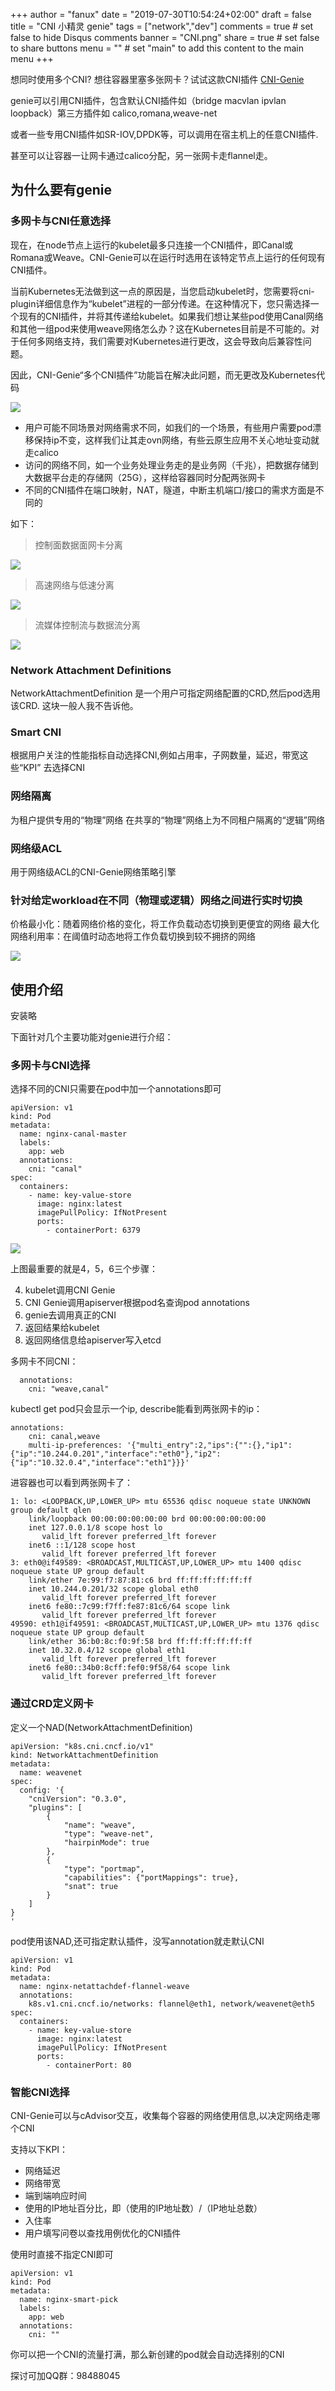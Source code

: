 +++
author = "fanux"
date = "2019-07-30T10:54:24+02:00"
draft = false
title = "CNI 小精灵 genie"
tags = ["network","dev"]
comments = true     # set false to hide Disqus comments
banner = "CNI.png"
share = true        # set false to share buttons
menu = ""           # set "main" to add this content to the main menu
+++

想同时使用多个CNI? 想往容器里塞多张网卡？试试这款CNI插件 [CNI-Genie](https://github.com/cni-genie/CNI-Genie)

<!--more-->

genie可以引用CNI插件，包含默认CNI插件如（bridge macvlan ipvlan loopback）第三方插件如 calico,romana,weave-net

或者一些专用CNI插件如SR-IOV,DPDK等，可以调用在宿主机上的任意CNI插件.

甚至可以让容器一让网卡通过calico分配，另一张网卡走flannel走。

## 为什么要有genie

### 多网卡与CNI任意选择
现在，在node节点上运行的kubelet最多只连接一个CNI插件，即Canal或Romana或Weave。CNI-Genie可以在运行时选用在该特定节点上运行的任何现有CNI插件。

当前Kubernetes无法做到这一点的原因是，当您启动kubelet时，您需要将cni-plugin详细信息作为“kubelet”进程的一部分传递。在这种情况下，您只需选择一个现有的CNI插件，并将其传递给kubelet。如果我们想让某些pod使用Canal网络和其他一组pod来使用weave网络怎么办？这在Kubernetes目前是不可能的。对于任何多网络支持，我们需要对Kubernetes进行更改，这会导致向后兼容性问题。

因此，CNI-Genie“多个CNI插件”功能旨在解决此问题，而无更改及Kubernetes代码

![](https://github.com/cni-genie/CNI-Genie/raw/master/docs/multiple-cni-plugins/what-cni-genie.png)

* 用户可能不同场景对网络需求不同，如我们的一个场景，有些用户需要pod漂移保持ip不变，这样我们让其走ovn网络，有些云原生应用不关心地址变动就走calico
* 访问的网络不同，如一个业务处理业务走的是业务网（千兆），把数据存储到大数据平台走的存储网（25G），这样给容器同时分配两张网卡
* 不同的CNI插件在端口映射，NAT，隧道，中断主机端口/接口的需求方面是不同的

如下：

> 控制面数据面网卡分离

![](https://github.com/cni-genie/CNI-Genie/blob/master/docs/multiple-ips/multi-interface.PNG)

> 高速网络与低速分离

![](https://github.com/cni-genie/CNI-Genie/raw/master/docs/multiple-ips/multi-interface.PNG)

> 流媒体控制流与数据流分离

![](https://github.com/cni-genie/CNI-Genie/raw/master/docs/multiple-ips/multi-interface.PNG)


### Network Attachment Definitions

NetworkAttachmentDefinition 是一个用户可指定网络配置的CRD,然后pod选用该CRD. 这块一般人我不告诉他。

### Smart CNI

根据用户关注的性能指标自动选择CNI,例如占用率，子网数量，延迟，带宽这些“KPI” 去选择CNI

### 网络隔离

为租户提供专用的“物理”网络
在共享的“物理”网络上为不同租户隔离的“逻辑”网络

### 网络级ACL

用于网络级ACL的CNI-Genie网络策略引擎

### 针对给定workload在不同（物理或逻辑）网络之间进行实时切换

价格最小化：随着网络价格的变化，将工作负载动态切换到更便宜的网络
最大化网络利用率：在阈值时动态地将工作负载切换到较不拥挤的网络

![](https://github.com/cni-genie/CNI-Genie/raw/master/docs/network-switching.PNG)

## 使用介绍

安装略

下面针对几个主要功能对genie进行介绍：

### 多网卡与CNI选择
选择不同的CNI只需要在pod中加一个annotations即可
```
apiVersion: v1
kind: Pod
metadata:
  name: nginx-canal-master
  labels:
    app: web
  annotations:
    cni: "canal"
spec:
  containers:
    - name: key-value-store
      image: nginx:latest
      imagePullPolicy: IfNotPresent
      ports:
        - containerPort: 6379
```

![](https://github.com/cni-genie/CNI-Genie/raw/master/docs/CNIGenieDetailedWorkflow.png)

上图最重要的就是4，5，6三个步骤：

4. kubelet调用CNI Genie
5. CNI Genie调用apiserver根据pod名查询pod annotations
6. genie去调用真正的CNI
7. 返回结果给kubelet
8. 返回网络信息给apiserver写入etcd

多网卡不同CNI：

```
  annotations:
    cni: "weave,canal"
```
kubectl get pod只会显示一个ip, describe能看到两张网卡的ip：
```
annotations:     
    cni: canal,weave
    multi-ip-preferences: '{"multi_entry":2,"ips":{"":{},"ip1":{"ip":"10.244.0.201","interface":"eth0"},"ip2":{"ip":"10.32.0.4","interface":"eth1"}}}'                                    
```
进容器也可以看到两张网卡了：
```
1: lo: <LOOPBACK,UP,LOWER_UP> mtu 65536 qdisc noqueue state UNKNOWN group default qlen 
    link/loopback 00:00:00:00:00:00 brd 00:00:00:00:00:00                             
    inet 127.0.0.1/8 scope host lo                                                   
       valid_lft forever preferred_lft forever                                      
    inet6 ::1/128 scope host                                                       
       valid_lft forever preferred_lft forever                                    
3: eth0@if49589: <BROADCAST,MULTICAST,UP,LOWER_UP> mtu 1400 qdisc noqueue state UP group default   
    link/ether 7e:99:f7:87:81:c6 brd ff:ff:ff:ff:ff:ff                                            
    inet 10.244.0.201/32 scope global eth0                                                       
       valid_lft forever preferred_lft forever                                                  
    inet6 fe80::7c99:f7ff:fe87:81c6/64 scope link                                              
       valid_lft forever preferred_lft forever                                                
49590: eth1@if49591: <BROADCAST,MULTICAST,UP,LOWER_UP> mtu 1376 qdisc noqueue state UP group default  
    link/ether 36:b0:8c:f0:9f:58 brd ff:ff:ff:ff:ff:ff                                               
    inet 10.32.0.4/12 scope global eth1                                                             
       valid_lft forever preferred_lft forever                                                     
    inet6 fe80::34b0:8cff:fef0:9f58/64 scope link                                                 
       valid_lft forever preferred_lft forever 
```

### 通过CRD定义网卡

定义一个NAD(NetworkAttachmentDefinition)
```
apiVersion: "k8s.cni.cncf.io/v1"
kind: NetworkAttachmentDefinition
metadata:
  name: weavenet
spec:
  config: '{
    "cniVersion": "0.3.0",
    "plugins": [
        {
            "name": "weave",
            "type": "weave-net",
            "hairpinMode": true
        },
        {
            "type": "portmap",
            "capabilities": {"portMappings": true},
            "snat": true
        }
    ]
}
'
```

pod使用该NAD,还可指定默认插件，没写annotation就走默认CNI
```
apiVersion: v1
kind: Pod
metadata:
  name: nginx-netattachdef-flannel-weave
  annotations:
    k8s.v1.cni.cncf.io/networks: flannel@eth1, network/weavenet@eth5
spec:
  containers:
    - name: key-value-store
      image: nginx:latest
      imagePullPolicy: IfNotPresent
      ports:
        - containerPort: 80
```

### 智能CNI选择

CNI-Genie可以与cAdvisor交互，收集每个容器的网络使用信息,以决定网络走哪个CNI

支持以下KPI：
 
* 网络延迟
* 网络带宽
* 端到端响应时间
* 使用的IP地址百分比，即（使用的IP地址数）/（IP地址总数）
* 入住率
* 用户填写问卷以查找用例优化的CNI插件

使用时直接不指定CNI即可
```
apiVersion: v1
kind: Pod
metadata:
  name: nginx-smart-pick
  labels:
    app: web
  annotations:
    cni: ""
```
你可以把一个CNI的流量打满，那么新创建的pod就会自动选择别的CNI

探讨可加QQ群：98488045
